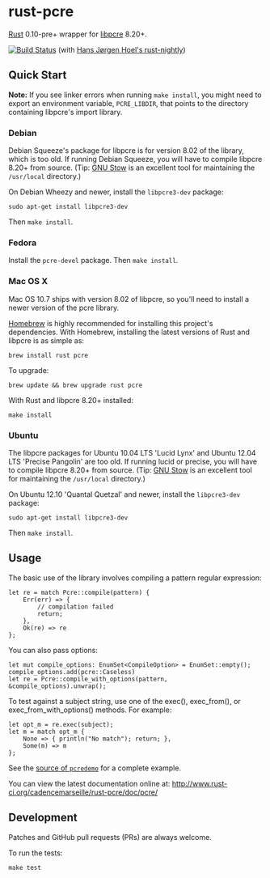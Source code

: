 # rust-pcre
[Rust](https://github.com/mozilla/rust) 0.10-pre+ wrapper for [libpcre](http://pcre.org/) 8.20+.

[![Build Status](https://travis-ci.org/cadencemarseille/rust-pcre.png?branch=master)](https://travis-ci.org/cadencemarseille/rust-pcre) (with [Hans Jørgen Hoel's rust-nightly](http://hiho.io/rust-ci/))

## Quick Start

**Note:** If you see linker errors when running `make install`, you might need to export an environment variable, `PCRE_LIBDIR`, that points to the directory containing libpcre's import library.

### Debian

Debian Squeeze's package for libpcre is for version 8.02 of the library, which is too old. If running Debian Squeeze, you will have to compile libpcre 8.20+ from source. (Tip: [GNU Stow](http://www.gnu.org/software/stow/) is an excellent tool for maintaining the `/usr/local` directory.)

On Debian Wheezy and newer, install the `libpcre3-dev` package:

    sudo apt-get install libpcre3-dev

Then `make install`.


### Fedora

Install the `pcre-devel` package. Then `make install`.

### Mac OS X

Mac OS 10.7 ships with version 8.02 of libpcre, so you'll need to install a newer version of the pcre library.

[Homebrew](http://brew.sh/) is highly recommended for installing this project's dependencies. With Homebrew, installing the latest versions of Rust and libpcre is as simple as:

    brew install rust pcre

To upgrade:

    brew update && brew upgrade rust pcre

With Rust and libpcre 8.20+ installed:

    make install

### Ubuntu
The libpcre packages for Ubuntu 10.04 LTS 'Lucid Lynx' and Ubuntu 12.04 LTS 'Precise Pangolin' are too old. If running lucid or precise, you will have to compile libpcre 8.20+ from source. (Tip: [GNU Stow](http://www.gnu.org/software/stow/) is an excellent tool for maintaining the `/usr/local` directory.)

On Ubuntu 12.10 'Quantal Quetzal' and newer, install the `libpcre3-dev` package:

    sudo apt-get install libpcre3-dev

Then `make install`.

## Usage
The basic use of the library involves compiling a pattern regular expression:

    let re = match Pcre::compile(pattern) {
        Err(err) => {
        	// compilation failed
        	return;
        },
        Ok(re) => re
    };

You can also pass options:

    let mut compile_options: EnumSet<CompileOption> = EnumSet::empty();
    compile_options.add(pcre::Caseless)
    let re = Pcre::compile_with_options(pattern, &compile_options).unwrap();

To test against a subject string, use one of the exec(), exec_from(), or exec_from_with_options() methods. For example:

    let opt_m = re.exec(subject);
    let m = match opt_m {
        None => { println("No match"); return; },
        Some(m) => m
    };

See the [source of `pcredemo`](https://github.com/cadencemarseille/rust-pcre/blob/master/src/pcredemo/main.rs) for a complete example.

You can view the latest documentation online at: http://www.rust-ci.org/cadencemarseille/rust-pcre/doc/pcre/

## Development

Patches and GitHub pull requests (PRs) are always welcome.

To run the tests:

    make test
